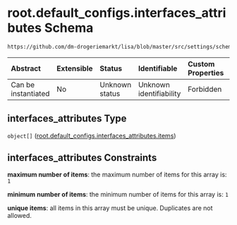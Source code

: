 # root.default_configs.interfaces_attributes Schema

```txt
https://github.com/dm-drogeriemarkt/lisa/blob/master/src/settings/schema.json#/properties/default_configs/properties/interfaces_attributes
```



| Abstract            | Extensible | Status         | Identifiable            | Custom Properties | Additional Properties | Access Restrictions | Defined In                                                                              |
| :------------------ | :--------- | :------------- | :---------------------- | :---------------- | :-------------------- | :------------------ | :-------------------------------------------------------------------------------------- |
| Can be instantiated | No         | Unknown status | Unknown identifiability | Forbidden         | Allowed               | none                | [settings.schema.json*](../../src/settings/settings.schema.json "open original schema") |

## interfaces_attributes Type

`object[]` ([root.default_configs.interfaces_attributes.items](settings-properties-rootdefault_configs-properties-rootdefault_configsinterfaces_attributes-rootdefault_configsinterfaces_attributesitems.md))

## interfaces_attributes Constraints

**maximum number of items**: the maximum number of items for this array is: `1`

**minimum number of items**: the minimum number of items for this array is: `1`

**unique items**: all items in this array must be unique. Duplicates are not allowed.
